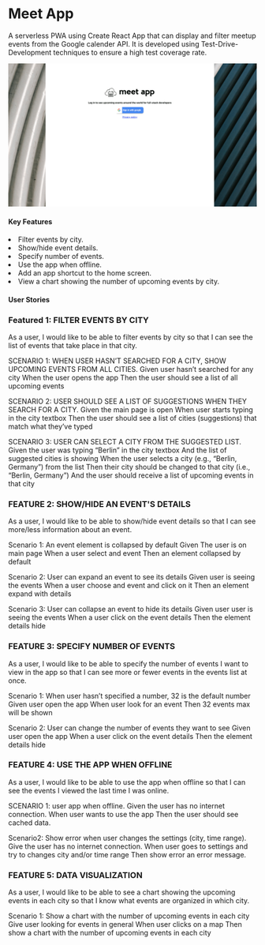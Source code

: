 <h1>Meet App</h1>
<p>A serverless PWA using Create React App that can display and filter meetup events from the Google calender API. It is developed using Test-Drive-Development techniques to ensure a high test coverage rate.</p>

![Gif](./public/readme.gif)

<h4>Key Features</h4>
<li>Filter events by city.</li>
<li>Show/hide event details.</li>
<li>Specify number of events.</li>
<li>Use the app when offline.</li>
<li>Add an app shortcut to the home screen.</li>
<li>View a chart showing the number of upcoming events by city.</li>
<h4>User Stories</h4>

<h3>Featured 1: FILTER EVENTS BY CITY</h3>
<p>As a user, I would like to be able to filter events by city so that I can see the list of events that take place in that city.</p>

SCENARIO 1: WHEN USER HASN’T SEARCHED FOR A CITY, SHOW UPCOMING EVENTS FROM ALL CITIES.
Given user hasn’t searched for any city
When the user opens the app
Then the user should see a list of all upcoming events

SCENARIO 2: USER SHOULD SEE A LIST OF SUGGESTIONS WHEN THEY SEARCH FOR A CITY.
Given the main page is open
When user starts typing in the city textbox
Then the user should see a list of cities (suggestions) that match what they’ve typed

SCENARIO 3: USER CAN SELECT A CITY FROM THE SUGGESTED LIST.
Given the user was typing “Berlin” in the city textbox And the list of suggested cities is showing
When the user selects a city (e.g., “Berlin, Germany”) from the list
Then their city should be changed to that city (i.e., “Berlin, Germany”) And the user should receive a list of upcoming events in that city

<h3>FEATURE 2: SHOW/HIDE AN EVENT'S DETAILS</h3>
<p>As a user, I would like to be able to show/hide event details so that I can see more/less information about an event.</p>

Scenario 1: An event element is collapsed by default
Given The user is on main page
When a user select and event
Then an element collapsed by default

Scenario 2: User can expand an event to see its details
Given user is seeing the events
When a user choose and event and click on it
Then an element expand with details

Scenario 3: User can collapse an event to hide its details 
Given user user is seeing the events
When a user click on the event details
Then the element details hide


<h3>FEATURE 3: SPECIFY NUMBER OF EVENTS</h3>
<p>As a user, I would like to be able to specify the number of events I want to view in the app so that I can see more or fewer events in the events list at once.</p>

Scenario 1: When user hasn’t specified a number, 32 is the default number
Given user open the app
When user look for an event
Then 32 events max will be shown

Scenario 2: User can change the number of events they want to see
Given user open the app
When a user click on the event details
Then the element details hide


<h3>FEATURE 4: USE THE APP WHEN OFFLINE</h3>
<p>As a user, I would like to be able to use the app when offline so that I can see the events I viewed the last time I was online.</p>

SCENARIO 1: user app when offline.
Given the user has no internet connection.
When  user wants to use the app
Then the user should see cached data.

Scenario2: Show error when user changes the settings (city, time range).
Give the user has no internet connection.
When user goes to settings and try to changes city and/or time range
Then show error an error message.

<h3>FEATURE 5: DATA VISUALIZATION</h3>
<p>As a user, I would like to be able to see a chart showing the upcoming events in each city so that I know what events are organized in which city.</p>

Scenario 1: Show a chart with the number of upcoming events in each city
Give user looking for events in general
When user clicks on a map
Then show a chart with the number of upcoming events in each city

